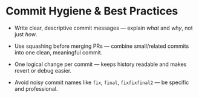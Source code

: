 # Commit Hygiene & Best Practices

- Write clear, descriptive commit messages — explain *what* and *why*, not just *how*.

- Use squashing before merging PRs — combine small/related commits into one clean, meaningful commit.

- One logical change per commit — keeps history readable and makes revert or debug easier.

- Avoid noisy commit names like `fix`, `final`, `fixfixfinal2` — be specific and professional.
